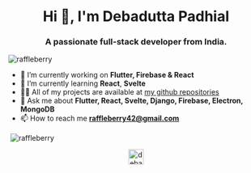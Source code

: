 <h1 align="center">Hi 👋, I'm Debadutta Padhial</h1>
<h3 align="center">A passionate full-stack developer from India.</h3>

<p align="left"> <img src="https://komarev.com/ghpvc/?username=raffleberry" alt="raffleberry" /> </p>

- 🔭 I’m currently working on **Flutter, Firebase & React**
- 🌱 I’m currently learning **React**, **Svelte**
- 👨‍💻 All of my projects are available at [my github repositories](https://github.com/raffleberry?tab=repositories)
- 💬 Ask me about **Flutter, React, Svelte, Django, Firebase, Electron, MongoDB**
- 📫 How to reach me **raffleberry42@gmail.com**

<p>&nbsp;<img align="center" src="https://github-readme-stats.vercel.app/api?username=raffleberry&show_icons=true" alt="raffleberry" /></p>

<p align="center">
<a href="https://linkedin.com/in/debadutta-padhial-1285a0158" target="blank"><img align="center" src="https://cdn.jsdelivr.net/npm/simple-icons@3.0.1/icons/linkedin.svg" alt="debadutta-padhial-1285a0158" height="30" width="30" /></a>
</p>
